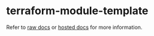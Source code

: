 # terraform-module-template

Refer to [raw docs](./docs/source/OVERVIEW.md) or [hosted docs]() for more information.
